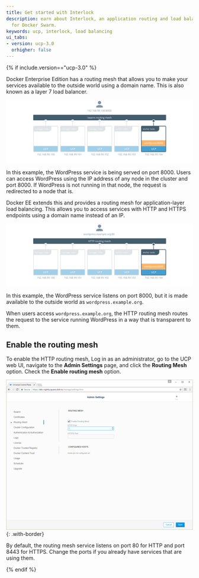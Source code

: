 ```yaml
---
title: Get started with Interlock
description: earn about Interlock, an application routing and load balancing system
  for Docker Swarm.
keywords: ucp, interlock, load balancing
ui_tabs:
- version: ucp-3.0
  orhigher: false
---
```


{% if include.version=="ucp-3.0" %}

Docker Enterprise Edition has a routing mesh that allows you to make your
services available to the outside world using a domain name. This is also
known as a layer 7 load balancer.

![swarm routing mesh](../../images/interlock-install-1.svg)

In this example, the WordPress service is being served on port 8000.
Users can access WordPress using the IP address of any node in the cluster
and port 8000. If WordPress is not running in that node, the
request is redirected to a node that is.

Docker EE extends this and provides a routing mesh for application-layer
load balancing. This allows you to access services with HTTP and HTTPS
endpoints using a domain name instead of an IP.

![http routing mesh](../../images/interlock-install-2.svg)

In this example, the WordPress service listens on port 8000, but it is made
available to the outside world as `wordpress.example.org`.

When users access `wordpress.example.org`, the HTTP routing mesh routes
the request to the service running WordPress in a way that is transparent to
them.

## Enable the routing mesh

To enable the HTTP routing mesh, Log in as an administrator, go to the
UCP web UI, navigate to the **Admin Settings** page, and click the
**Routing Mesh** option. Check the **Enable routing mesh** option.

![http routing mesh](../../images/interlock-install-3.png){: .with-border}

By default, the routing mesh service listens on port 80 for HTTP and port
8443 for HTTPS. Change the ports if you already have services that are using
them.

{% endif %}
